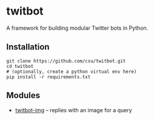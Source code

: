 # twitbot
A framework for building modular Twitter bots in Python.

## Installation
    git clone https://github.com/csu/twitbot.git
    cd twitbot
    # (optionally, create a python virtual env here)
    pip install -r requirements.txt

## Modules
* [twitbot-img](https://github.com/csu/twitbot-img) – replies with an image for a query